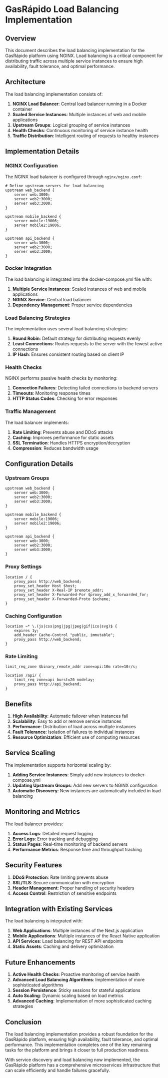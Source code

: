 # GasRápido Load Balancing Implementation

## Overview

This document describes the load balancing implementation for the GasRápido platform using NGINX. Load balancing is a critical component for distributing traffic across multiple service instances to ensure high availability, fault tolerance, and optimal performance.

## Architecture

The load balancing implementation consists of:

1. **NGINX Load Balancer**: Central load balancer running in a Docker container
2. **Scaled Service Instances**: Multiple instances of web and mobile applications
3. **Upstream Groups**: Logical grouping of service instances
4. **Health Checks**: Continuous monitoring of service instance health
5. **Traffic Distribution**: Intelligent routing of requests to healthy instances

## Implementation Details

### NGINX Configuration

The NGINX load balancer is configured through `nginx/nginx.conf`:

```nginx
# Define upstream servers for load balancing
upstream web_backend {
    server web:3000;
    server web2:3000;
    server web3:3000;
}

upstream mobile_backend {
    server mobile:19006;
    server mobile2:19006;
}

upstream api_backend {
    server web:3000;
    server web2:3000;
    server web3:3000;
}
```

### Docker Integration

The load balancing is integrated into the docker-compose.yml file with:

1. **Multiple Service Instances**: Scaled instances of web and mobile applications
2. **NGINX Service**: Central load balancer
3. **Dependency Management**: Proper service dependencies

### Load Balancing Strategies

The implementation uses several load balancing strategies:

1. **Round Robin**: Default strategy for distributing requests evenly
2. **Least Connections**: Routes requests to the server with the fewest active connections
3. **IP Hash**: Ensures consistent routing based on client IP

### Health Checks

NGINX performs passive health checks by monitoring:

1. **Connection Failures**: Detecting failed connections to backend servers
2. **Timeouts**: Monitoring response times
3. **HTTP Status Codes**: Checking for error responses

### Traffic Management

The load balancer implements:

1. **Rate Limiting**: Prevents abuse and DDoS attacks
2. **Caching**: Improves performance for static assets
3. **SSL Termination**: Handles HTTPS encryption/decryption
4. **Compression**: Reduces bandwidth usage

## Configuration Details

### Upstream Groups

```nginx
upstream web_backend {
    server web:3000;
    server web2:3000;
    server web3:3000;
}

upstream mobile_backend {
    server mobile:19006;
    server mobile2:19006;
}

upstream api_backend {
    server web:3000;
    server web2:3000;
    server web3:3000;
}
```

### Proxy Settings

```nginx
location / {
    proxy_pass http://web_backend;
    proxy_set_header Host $host;
    proxy_set_header X-Real-IP $remote_addr;
    proxy_set_header X-Forwarded-For $proxy_add_x_forwarded_for;
    proxy_set_header X-Forwarded-Proto $scheme;
}
```

### Caching Configuration

```nginx
location ~* \.(js|css|png|jpg|jpeg|gif|ico|svg)$ {
    expires 1y;
    add_header Cache-Control "public, immutable";
    proxy_pass http://web_backend;
}
```

### Rate Limiting

```nginx
limit_req_zone $binary_remote_addr zone=api:10m rate=10r/s;

location /api/ {
    limit_req zone=api burst=20 nodelay;
    proxy_pass http://api_backend;
}
```

## Benefits

1. **High Availability**: Automatic failover when instances fail
2. **Scalability**: Easy to add or remove service instances
3. **Performance**: Distribution of load across multiple instances
4. **Fault Tolerance**: Isolation of failures to individual instances
5. **Resource Optimization**: Efficient use of computing resources

## Service Scaling

The implementation supports horizontal scaling by:

1. **Adding Service Instances**: Simply add new instances to docker-compose.yml
2. **Updating Upstream Groups**: Add new servers to NGINX configuration
3. **Automatic Discovery**: New instances are automatically included in load balancing

## Monitoring and Metrics

The load balancer provides:

1. **Access Logs**: Detailed request logging
2. **Error Logs**: Error tracking and debugging
3. **Status Pages**: Real-time monitoring of backend servers
4. **Performance Metrics**: Response time and throughput tracking

## Security Features

1. **DDoS Protection**: Rate limiting prevents abuse
2. **SSL/TLS**: Secure communication with encryption
3. **Header Management**: Proper handling of security headers
4. **Access Control**: Restriction of sensitive endpoints

## Integration with Existing Services

The load balancing is integrated with:

1. **Web Applications**: Multiple instances of the Next.js application
2. **Mobile Applications**: Multiple instances of the React Native application
3. **API Services**: Load balancing for REST API endpoints
4. **Static Assets**: Caching and delivery optimization

## Future Enhancements

1. **Active Health Checks**: Proactive monitoring of service health
2. **Advanced Load Balancing Algorithms**: Implementation of more sophisticated algorithms
3. **Session Persistence**: Sticky sessions for stateful applications
4. **Auto Scaling**: Dynamic scaling based on load metrics
5. **Advanced Caching**: Implementation of more sophisticated caching strategies

## Conclusion

The load balancing implementation provides a robust foundation for the GasRápido platform, ensuring high availability, fault tolerance, and optimal performance. This implementation completes one of the key remaining tasks for the platform and brings it closer to full production readiness.

With service discovery and load balancing now implemented, the GasRápido platform has a comprehensive microservices infrastructure that can scale efficiently and handle failures gracefully.
